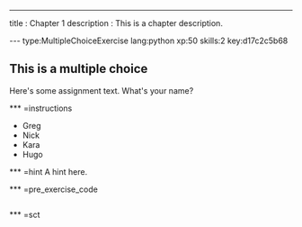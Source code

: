 ---
title       : Chapter 1
description : This is a chapter description.

--- type:MultipleChoiceExercise lang:python xp:50 skills:2 key:d17c2c5b68
## This is a multiple choice

Here's some assignment text. What's your name?

*** =instructions
- Greg
- Nick
- Kara
- Hugo

*** =hint
A hint here.

*** =pre_exercise_code
```{python}

```

*** =sct
```{python}

```
